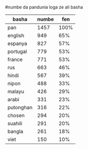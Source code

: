 #numbe da pandunia loga ze ali basha

| basha | numbe | fen |
|-------|-------|-----|
| pan | 1457 | 100% |
| english | 949 | 65% |
| espanya | 827 | 57% |
| portugal | 779 | 53% |
| france | 771 | 53% |
| rus | 663 | 46% |
| hindi | 567 | 39% |
| nipon | 488 | 33% |
| malayu | 426 | 29% |
| arabi | 331 | 23% |
| putonghan | 316 | 22% |
| chosen | 294 | 20% |
| suahili | 291 | 20% |
| bangla | 261 | 18% |
| viet | 150 | 10% |

